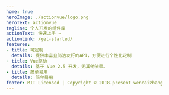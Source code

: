 ```yaml
---
home: true
heroImage: ./actionvue/logo.png
heroText: actionvue
tagline: 个人开发的组件库
actionText: 快速上手 →
actionLink: /get-started/
features:
- title: 可定制
  details: 提供丰富且简洁友好的API，方便进行个性化定制
- title: Vue驱动
  details: 基于 Vue 2.5 开发，无其他依赖。
- title: 简单易用
  details: 简单易用
footer: MIT Licensed | Copyright © 2018-present wencaizhang
---
```

